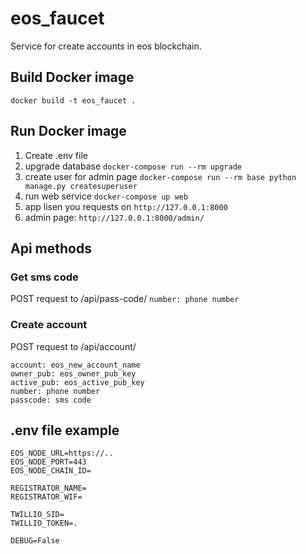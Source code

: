 # eos_faucet
Service for create accounts in eos blockchain.

## Build Docker image
`docker build -t eos_faucet .`

## Run Docker image
1. Create .env file
2. upgrade database `docker-compose run --rm upgrade`
3. create user for admin page `docker-compose run --rm base python manage.py createsuperuser`
4. run web service `docker-compose up web`
5. app lisen you requests on `http://127.0.0.1:8000`
6. admin page: `http://127.0.0.1:8000/admin/`


## Api methods

### Get sms code
POST request to /api/pass-code/
`number: phone number`


### Create account
POST request to /api/account/

```
account: eos_new_account_name
owner_pub: eos_owner_pub_key
active_pub: eos_active_pub_key
number: phone number
passcode: sms code
```

## .env file example
```
EOS_NODE_URL=https://..
EOS_NODE_PORT=443
EOS_NODE_CHAIN_ID=

REGISTRATOR_NAME=
REGISTRATOR_WIF=

TWILLIO_SID=
TWILLIO_TOKEN=.

DEBUG=False

